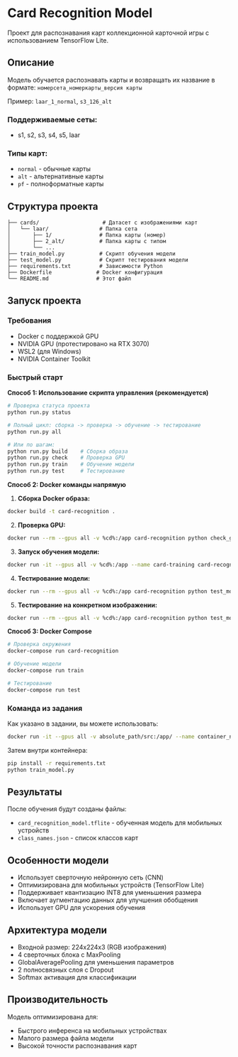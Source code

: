 # Card Recognition Model

Проект для распознавания карт коллекционной карточной игры с использованием TensorFlow Lite.

## Описание

Модель обучается распознавать карты и возвращать их название в формате:
`номерсета_номеркарты_версия карты`

Пример: `laar_1_normal`, `s3_126_alt`

### Поддерживаемые сеты:
- s1, s2, s3, s4, s5, laar

### Типы карт:
- `normal` - обычные карты
- `alt` - альтернативные карты  
- `pf` - полноформатные карты

## Структура проекта

```
├── cards/                    # Датасет с изображениями карт
│   └── laar/                # Папка сета
│       ├── 1/               # Папка карты (номер)
│       ├── 2_alt/           # Папка карты с типом
│       └── ...
├── train_model.py           # Скрипт обучения модели
├── test_model.py            # Скрипт тестирования модели
├── requirements.txt         # Зависимости Python
├── Dockerfile              # Docker конфигурация
└── README.md               # Этот файл
```

## Запуск проекта

### Требования
- Docker с поддержкой GPU
- NVIDIA GPU (протестировано на RTX 3070)
- WSL2 (для Windows)
- NVIDIA Container Toolkit

### Быстрый старт

**Способ 1: Использование скрипта управления (рекомендуется)**

```bash
# Проверка статуса проекта
python run.py status

# Полный цикл: сборка -> проверка -> обучение -> тестирование
python run.py all

# Или по шагам:
python run.py build    # Сборка образа
python run.py check    # Проверка GPU
python run.py train    # Обучение модели
python run.py test     # Тестирование
```

**Способ 2: Docker команды напрямую**

1. **Сборка Docker образа:**
```bash
docker build -t card-recognition .
```

2. **Проверка GPU:**
```bash
docker run --rm --gpus all -v %cd%:/app card-recognition python check_gpu.py
```

3. **Запуск обучения модели:**
```bash
docker run -it --gpus all -v %cd%:/app --name card-training card-recognition python train_model.py
```

4. **Тестирование модели:**
```bash
docker run --rm --gpus all -v %cd%:/app card-recognition python test_model.py
```

5. **Тестирование на конкретном изображении:**
```bash
docker run --rm --gpus all -v %cd%:/app card-recognition python test_model.py /app/cards/laar/1/laar_1.webp
```

**Способ 3: Docker Compose**

```bash
# Проверка окружения
docker-compose run card-recognition

# Обучение модели
docker-compose run train

# Тестирование
docker-compose run test
```

### Команда из задания

Как указано в задании, вы можете использовать:
```bash
docker run -it --gpus all -v absolute_path/src:/app/ --name container_name tensorflow/tensorflow:latest-gpu
```

Затем внутри контейнера:
```bash
pip install -r requirements.txt
python train_model.py
```

## Результаты

После обучения будут созданы файлы:
- `card_recognition_model.tflite` - обученная модель для мобильных устройств
- `class_names.json` - список классов карт

## Особенности модели

- Использует сверточную нейронную сеть (CNN)
- Оптимизирована для мобильных устройств (TensorFlow Lite)
- Поддерживает квантизацию INT8 для уменьшения размера
- Включает аугментацию данных для улучшения обобщения
- Использует GPU для ускорения обучения

## Архитектура модели

- Входной размер: 224x224x3 (RGB изображения)
- 4 сверточных блока с MaxPooling
- GlobalAveragePooling для уменьшения параметров
- 2 полносвязных слоя с Dropout
- Softmax активация для классификации

## Производительность

Модель оптимизирована для:
- Быстрого инференса на мобильных устройствах
- Малого размера файла модели
- Высокой точности распознавания карт